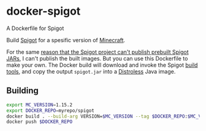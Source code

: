 # docker-spigot
A Dockerfile for Spigot

Build [Spigot](https://www.spigotmc.org) for a spesific version of [Minecraft](https://www.minecraft.net/).

For the same [reason that the Spigot project can't publish prebuilt Spigot JARs](https://www.spigotmc.org/wiki/faq/#where-do-i-get-the-spigot-or-bukkit-jar-file-for-my-server), I can't publish the built images. But you can use this Dockerfile to make your own. The Docker build will download and invoke the Spigot [build tools](https://www.spigotmc.org/wiki/buildtools/), and copy the output `spigot.jar` into a [Distroless](https://github.com/GoogleContainerTools/distroless/tree/master/java) Java image.

## Building

```bash
export MC_VERSION=1.15.2
export DOCKER_REPO=myrepo/spigot
docker build . --build-arg VERSION=$MC_VERSION --tag $DOCKER_REPO:$MC_VERSION
docker push $DOCKER_REPO
```
